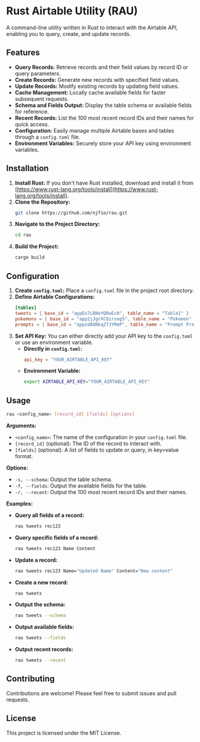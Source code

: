 # Rust Airtable Utility (RAU)

A command-line utility written in Rust to interact with the Airtable API, enabling you to query, create, and update records.

## Features

- **Query Records:** Retrieve records and their field values by record ID or query parameters.
- **Create Records:** Generate new records with specified field values.
- **Update Records:** Modify existing records by updating field values.
- **Cache Management:** Locally cache available fields for faster subsequent requests.
- **Schema and Fields Output:** Display the table schema or available fields for reference.
- **Recent Records:** List the 100 most recent record IDs and their names for quick access.
- **Configuration:** Easily manage multiple Airtable bases and tables through a `config.toml` file.
- **Environment Variables:** Securely store your API key using environment variables.

## Installation

1. **Install Rust:** If you don't have Rust installed, download and install it from [https://www.rust-lang.org/tools/install](https://www.rust-lang.org/tools/install).
2. **Clone the Repository:**
   ```bash
   git clone https://github.com/njfio/rau.git
   ```
3. **Navigate to the Project Directory:**
   ```bash
   cd rau
   ```
4. **Build the Project:**
   ```bash
   cargo build
   ```

## Configuration

1. **Create `config.toml`:** Place a `config.toml` file in the project root directory.
2. **Define Airtable Configurations:**
   ```toml
   [tables]
   tweets = { base_id = "appEo7LBNoYQRwEc0", table_name = "Table1" }
   pokemons = { base_id = "app2jJgrXCQirseg5", table_name = "Pokemon" }
   prompts = { base_id = "appzdA0NkqZ7JYMeP", table_name = "Prompt PreSet" }
   ```
3. **Set API Key:** You can either directly add your API key to the `config.toml` or use an environment variable.
   - **Directly in `config.toml`:**
     ```toml
     api_key = "YOUR_AIRTABLE_API_KEY"
     ```
   - **Environment Variable:**
     ```bash
     export AIRTABLE_API_KEY="YOUR_AIRTABLE_API_KEY"
     ```

## Usage

```bash
rau <config_name> [record_id] [fields] [options]
```

**Arguments:**

- `<config_name>`: The name of the configuration in your `config.toml` file.
- `[record_id]` (optional): The ID of the record to interact with.
- `[fields]` (optional): A list of fields to update or query, in key=value format.

**Options:**

- `-s, --schema`: Output the table schema.
- `-f, --fields`: Output the available fields for the table.
- `-r, --recent`: Output the 100 most recent record IDs and their names.

**Examples:**

- **Query all fields of a record:**
  ```bash
  rau tweets rec123
  ```
- **Query specific fields of a record:**
  ```bash
  rau tweets rec123 Name Content
  ```
- **Update a record:**
  ```bash
  rau tweets rec123 Name="Updated Name" Content="New content"
  ```
- **Create a new record:**
  ```bash
  rau tweets
  ```
- **Output the schema:**
  ```bash
  rau tweets --schema
  ```
- **Output available fields:**
  ```bash
  rau tweets --fields
  ```
- **Output recent records:**
  ```bash
  rau tweets --recent
  ```

## Contributing

Contributions are welcome! Please feel free to submit issues and pull requests.

## License

This project is licensed under the MIT License.

